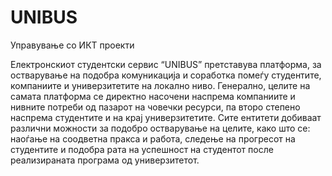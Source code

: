 # UNIBUS
Управување со ИКТ проекти

Електронскиот студентски сервис “UNIBUS” претставува платформа, за остварување на подобра комуникација и соработка помеѓу студентите, компаниите и универзитетите на локално ниво. Генерално, целите на самата платформа се директно насочени наспрема компаниите и нивните потреби од пазарот на човечки ресурси, па второ степено наспрема студентите и на крај универзитетите. Сите ентитети добиваат различни можности за подобро остварување на целите, како што се: наоѓање на соодветна пракса и работа, следење на прогресот на студентите и подобра рата на успешност на студентот после реализираната програма од универзитетот.
